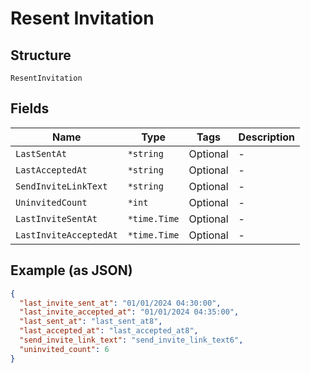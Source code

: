 
# Resent Invitation

## Structure

`ResentInvitation`

## Fields

| Name | Type | Tags | Description |
|  --- | --- | --- | --- |
| `LastSentAt` | `*string` | Optional | - |
| `LastAcceptedAt` | `*string` | Optional | - |
| `SendInviteLinkText` | `*string` | Optional | - |
| `UninvitedCount` | `*int` | Optional | - |
| `LastInviteSentAt` | `*time.Time` | Optional | - |
| `LastInviteAcceptedAt` | `*time.Time` | Optional | - |

## Example (as JSON)

```json
{
  "last_invite_sent_at": "01/01/2024 04:30:00",
  "last_invite_accepted_at": "01/01/2024 04:35:00",
  "last_sent_at": "last_sent_at8",
  "last_accepted_at": "last_accepted_at8",
  "send_invite_link_text": "send_invite_link_text6",
  "uninvited_count": 6
}
```

